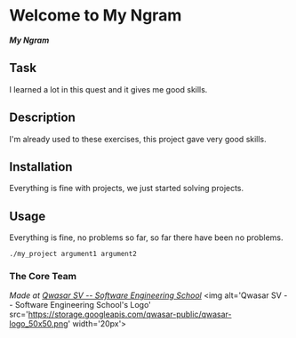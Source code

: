 # Welcome to My Ngram
***My Ngram***

## Task
I learned a lot in this quest and it gives me good skills.

## Description
I'm already used to these exercises, this project gave very good skills.

## Installation
Everything is fine with projects, we just started solving projects.

## Usage
Everything is fine, no problems so far, so far there have been no problems.
```
./my_project argument1 argument2
```

### The Core Team


<span><i>Made at <a href='https://qwasar.io'>Qwasar SV -- Software Engineering School</a></i></span>
<span><img alt='Qwasar SV -- Software Engineering School's Logo' src='https://storage.googleapis.com/qwasar-public/qwasar-logo_50x50.png' width='20px'></span>
